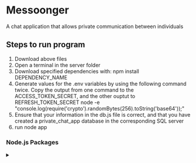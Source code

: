 # Messoonger
A chat application that allows private communication between individuals


## Steps to run program
1) Download above files
2) Open a terminal in the server folder
3) Download specified dependencies with: npm install DEPENDENCY_NAME
4) Generate values for the .env variables by using the following command twice. Copy the output from one command to the ACCESS_TOKEN_SECRET, and the other ouptut to REFRESH_TOKEN_SECRET 
            node -e "console.log(require('crypto').randomBytes(256).toString('base64'));"
5) Ensure that your information in the db.js file is correct, and that you have created a private_chat_app database in the corresponding SQL server
6) run node app



### Node.js Packages
<details>
  <summary></summary>
<ul>
<li> <a href="https://www.npmjs.com/package/mysql">msql</a> </li>
<li> <a href="https://www.npmjs.com/package/body-parser">body-parser </a> </li>
<li> <a href="https://www.npmjs.com/package/bcryptjs">becryptjs </a> </li>
<li> <a href="https://www.npmjs.com/package/jsonwebtoken">jsonwebtoken</a> </li>
</ul>
</details>
